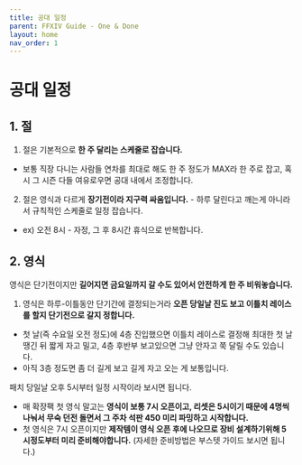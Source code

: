 ```yaml
---
title: 공대 일정
parent: FFXIV Guide - One & Done 
layout: home
nav_order: 1
---
```



# 공대 일정
## 1. 절
1) 절은 기본적으로 **한 주 달리는 스케줄로 잡습니다.**
  * 보통 직장 다니는 사람들 연차를 최대로 해도 한 주 정도가 MAX라 한 주로 잡고, 혹시 그 시즌 다들 여유로우면 공대 내에서 조정합니다.

2) 절은 영식과 다르게 **장기전이라 지구력 싸움입니다.** - 하루 달린다고 깨는게 아니라서 규칙적인 스케줄로 일정 잡습니다.
  * ex) 오전 8시 - 자정, 그 후 8시간 휴식으로 반복합니다.

## 2. 영식
영식은 단기전이지만 **길어지면 금요일까지 갈 수도 있어서 안전하게 한 주 비워놓습니다.**
1) 영식은 하루-이틀동안 단기간에 결정되는거라 **오픈 당일날 진도 보고 이틀치 레이스를 할지 단기전으로 갈지 정합니다.**
  * 첫 날(즉 수요일 오전 정도)에 4층 진입했으면 이틀치 레이스로 결정해 최대한 첫 날 땡긴 뒤 짧게 자고 밀고, 4층 후반부 보고있으면 그냥 안자고 쭉 달릴 수도 있습니다.
  * 아직 3층 정도면 좀 더 길게 보고 길게 자고 오는 게 보통입니다.

패치 당일날 오후 5시부터 일정 시작이라 보시면 됩니다.
  * 매 확장팩 첫 영식 말고는 **영식이 보통 7시 오픈이고, 리셋은 5시이기 때문에 4명씩 나눠서 무숙 던전 돌면서 그 주차 석판 450 미리 파밍하고 시작합니다.**
  * 첫 영식은 7시 오픈이지만 **제작템이 영식 오픈 후에 나오므로 장비 설계하기위해 5시정도부터 미리 준비해야합니다.** (자세한 준비방법은 부스텟 가이드 보시면 됩니다.)
